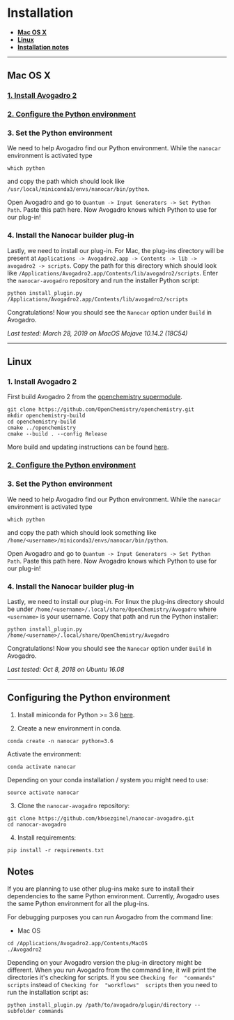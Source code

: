 # Installation

- **[Mac OS X](#mac-os-x)**
- **[Linux](#linux)**
- **[Installation notes](#notes)**

--------------------

## Mac OS X
### [1. Install Avogadro 2](https://www.openchemistry.org/downloads/)
### [2. Configure the Python environment](#configuring-the-python-environment)
### 3. Set the Python environment
We need to help Avogadro find our Python environment.
While the `nanocar` environment is activated type
```
which python
```
and copy the path which should look like `/usr/local/miniconda3/envs/nanocar/bin/python`.

Open Avogadro and go to `Quantum -> Input Generators -> Set Python Path`.
Paste this path here. Now Avogadro knows which Python to use for our plug-in!

### 4. Install the Nanocar builder plug-in
Lastly, we need to install our plug-in. For Mac, the plug-ins directory will be present at
`Applications -> Avogadro2.app -> Contents -> lib -> avogadro2 -> scripts`.
Copy the path for this directory which should look like
`/Applications/Avogadro2.app/Contents/lib/avogadro2/scripts`.
Enter the `nanocar-avogadro` repository and run the installer Python script:
```
python install_plugin.py /Applications/Avogadro2.app/Contents/lib/avogadro2/scripts
```
Congratulations! Now you should see the `Nanocar` option under `Build` in Avogadro.

*Last tested: March 28, 2019 on MacOS Mojave 10.14.2 (18C54)*

--------------------

## Linux
### 1. Install Avogadro 2
First build Avogadro 2 from the [openchemistry supermodule](https://github.com/OpenChemistry/openchemistry).
```
git clone https://github.com/OpenChemistry/openchemistry.git
mkdir openchemistry-build
cd openchemistry-build
cmake ../openchemistry
cmake --build . --config Release
```
More build and updating instructions can be found [here](http://wiki.openchemistry.org/Build).

### [2. Configure the Python environment](#configuring-the-python-environment)
### 3. Set the Python environment
We need to help Avogadro find our Python environment.
While the `nanocar` environment is activated type
```
which python
```
and copy the path which should look something like
`/home/<username>/miniconda3/envs/nanocar/bin/python`.

Open Avogadro and go to `Quantum -> Input Generators -> Set Python Path`.
Paste this path here. Now Avogadro knows which Python to use for our plug-in!

### 4. Install the Nanocar builder plug-in
Lastly, we need to install our plug-in. For linux the plug-ins directory should
be under `/home/<username>/.local/share/OpenChemistry/Avogadro` where
`<username>` is your username. Copy that path and run the Python installer:
```
python install_plugin.py /home/<username>/.local/share/OpenChemistry/Avogadro
```
Congratulations! Now you should see the `Nanocar` option under `Build` in Avogadro.

*Last tested: Oct 8, 2018 on Ubuntu 16.08*

----------------------

## Configuring the Python environment
1. Install miniconda for Python >= 3.6 [here](https://docs.conda.io/en/latest/miniconda.html).

2. Create a new environment in conda.
```
conda create -n nanocar python=3.6
```
Activate the environment:
```
conda activate nanocar
```
Depending on your conda installation / system you might need to use:
```
source activate nanocar
```

3. Clone the `nanocar-avogadro` repository:
```
git clone https://github.com/kbsezginel/nanocar-avogadro.git
cd nanocar-avogadro
```

4. Install requirements:
```
pip install -r requirements.txt
```

## Notes
If you are planning to use other plug-ins make sure to install their dependencies
to the same Python environment. Currently, Avogadro uses the same Python environment
for all the plug-ins.

For debugging purposes you can run Avogadro from the command line:
- Mac OS
```
cd /Applications/Avogadro2.app/Contents/MacOS
./Avogadro2
```

Depending on your Avogadro version the plug-in directory might be different.
When you run Avogadro from the command line, it will print the directories
it's checking for scripts. If you see `Checking for  "commands"  scripts` instead
of `Checking for  "workflows"  scripts` then you need to run the installation
script as:
```
python install_plugin.py /path/to/avogadro/plugin/directory --subfolder commands
```
